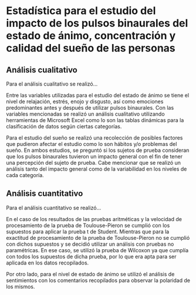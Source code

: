 # Estadística para el estudio del impacto de los pulsos binaurales del estado de ánimo, concentración y calidad del sueño de las personas

## Análisis cualitativo 
Para el análisis cualitativo se realizó...

Entre las variables utilizadas para el estudio del estado de ánimo se tiene el nivel de relajación, estrés, enojo y disgusto, así como emociones predominantes antes y después de utilizar pulsos binaurales. Con las variables mencionadas se realizó un análisis cualitativo utilizando herramientas de Microsoft Excel como lo son las tablas dinámicas para la clasificación de datos según ciertas categorías.

Para el estudio del sueño se realizó una recolección de posibles factores que pudieron afectar el estudio como lo son hábitos y/o problemas del sueño. En ambos estudios, se preguntó si los sujetos de prueba consideran que los pulsos binaurales tuvieron un impacto general con el fin de tener una percepción del sujeto de prueba.  Cabe mencionar que se realizó un análisis tanto del impacto general como de la variabilidad en los niveles de cada categoría. 

## Análisis cuantitativo 
Para el análisis cuantitativo se realizó...

En el caso de los resultados de las pruebas aritméticas y la velocidad de procesamiento de la prueba de Toulouse-Pieron se cumplió con los supuestos para aplicar la prueba t de Student. Mientras que para la exactitud de procesamiento de la prueba de Toulouse-Pieron no se cumplió con dichos supuestos y se decidió utilizar un análisis con pruebas no paramétricas. En ese caso, se utilizó la prueba de Wilcoxon ya que cumplía con todos los supuestos de dicha prueba, por lo que era apta para ser aplicada en los datos recopilados. 

Por otro lado, para el nivel de estado de ánimo se utilizó el análisis de sentimientos con los comentarios recopilados para observar la polaridad de los mismos.

